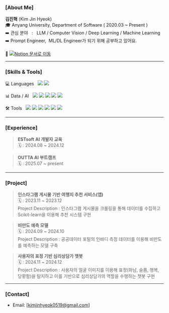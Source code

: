 ### [About Me]
**김진혁** (Kim Jin Hyeok) <br> <!-- [![Solved.ac프로필](http://mazassumnida.wtf/api/mini/generate_badge?boj=kimjinhyeok0519)](https://solved.ac/kimjinhyeok0519)<br> -->
🎓 Anyang University, Department of Software ( 2020.03 ~ Present )<br>
➡️ 관심 분야 &nbsp; : &nbsp; LLM / Computer Vision / Deep Learning / Machine Learning<br>
➡️ Prompt Engineer,&nbsp; ML/DL Engineer가 되기 위해 공부하고 있어요.<br><br>
🔗 [![Notion 문서로 이동](https://img.shields.io/badge/Notion-000000?style=flat&logo=notion&logoColor=white)](https://www.notion.so/jinhyoek/Home-21dd9d7a4ed680b6a30acfaca1a8b029?source=copy_link)

---

### [Skills & Tools]

💻 Languages &nbsp; <img src="https://img.shields.io/badge/Python-623AA2?style=flat-square"/> <img src="https://img.shields.io/badge/SQL-003B57?style=flat-square"/>

📊 Data / AI &nbsp; <img src="https://img.shields.io/badge/Pandas-150458?style=flat-square"/> <img src="https://img.shields.io/badge/Scikit--learn-F7931E?style=flat-square"/> <img src="https://img.shields.io/badge/PyTorch-EE4C2C?style=flat-square"/> <img src="https://img.shields.io/badge/LangChain-2ECC71?style=flat-square"/> <img src="https://img.shields.io/badge/LangGraph-000000?style=flat-square"/>

🛠️ Tools &nbsp; <img src="https://img.shields.io/badge/Visual Studio Code-007ACC?style=flat-square"/> <img src="https://img.shields.io/badge/Google Colab-F37626?style=flat-square"/> <img src="https://img.shields.io/badge/Docker-0E5CAD?style=flat-square"/> <img src="https://img.shields.io/badge/Flask-2C3E50?style=flat-square"/> <img src="https://img.shields.io/badge/AWS-9708CC?style=flat-square"/> <img src="https://img.shields.io/badge/MySQL-4479A1?style=flat-square"/>

---

### [Experience]
> **ESTsoft AI 개발자 교육** <br>
> 🗓️ : 2024.08 ~ 2024.12 <br>

> **OUTTA AI 부트캠프** <br>
> 🗓️ : 2025.07 ~ present <br>

---

### [Project]
> **인스타그램 게시물 기반 여행지 추천 서비스(앱)** <br>
> 🗓️ : 2023.11 ~ 2023.12 <br>
> Project Description : 인스타그램 게시물을 크롤링을 통해 데이터를 수집하고 Scikit-learn을 이용해 추천 시스템 구현


> **비만도 예측 모델** <br>
> 🗓️ : 2024.09 ~ 2024.10 <br>
> Project Description : 공공데이터 포털의 인바디 측정 데이터를 이용해 비만도를 예측하는 모델 구축


> **사용자의 표정 기반 심리상담가 챗봇** <br>
> 🗓️ : 2024.11 ~ 2024.12 <br>
> Project Description : 사용자의 얼굴 이미지를 이용해 표정(화남, 슬픔, 행복, 당황함)을 탐지하고 이를 기반으로 심리상담가의 역할을 수행하는 챗봇 구현

---

### [Contact]
- Email: [kimjinhyeok0519@gmail.com]
